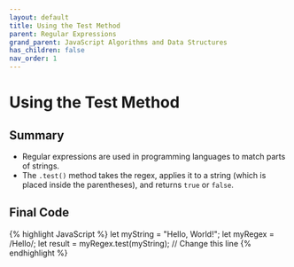 ```yaml
---
layout: default
title: Using the Test Method
parent: Regular Expressions
grand_parent: JavaScript Algorithms and Data Structures
has_children: false
nav_order: 1
---
```

# Using the Test Method
## Summary
- Regular expressions are used in programming languages to match parts of strings.
- The `.test()` method takes the regex, applies it to a string (which is placed inside the parentheses), and returns `true` or `false`.

## Final Code

{% highlight JavaScript %}
let myString = "Hello, World!";
let myRegex = /Hello/;
let result = myRegex.test(myString); // Change this line
{% endhighlight %}